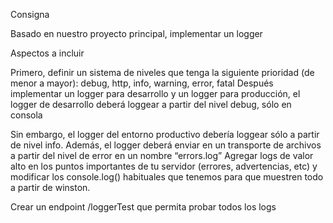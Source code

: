 Consigna

Basado en nuestro proyecto principal, implementar un logger

Aspectos a incluir

Primero, definir un sistema de niveles que tenga la siguiente prioridad (de menor a mayor):
debug, http, info, warning, error, fatal
Después implementar un logger para desarrollo y un logger para producción, el logger de desarrollo deberá loggear a partir del nivel debug, sólo en consola

Sin embargo, el logger del entorno productivo debería loggear sólo a partir de nivel info.
Además, el logger deberá enviar en un transporte de archivos a partir del nivel de error en un nombre “errors.log”
Agregar logs de valor alto en los puntos importantes de tu servidor (errores, advertencias, etc) y modificar los console.log() habituales que tenemos para que muestren todo a partir de winston.

Crear un endpoint /loggerTest que permita probar todos los logs

